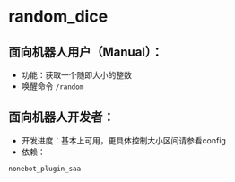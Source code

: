 # random_dice

## 面向机器人用户（Manual）：
* 功能：获取一个随即大小的整数
* 唤醒命令
`/random`

## 面向机器人开发者：
* 开发进度：基本上可用，更具体控制大小区间请参看config
* 依赖：
```commandline
nonebot_plugin_saa
```